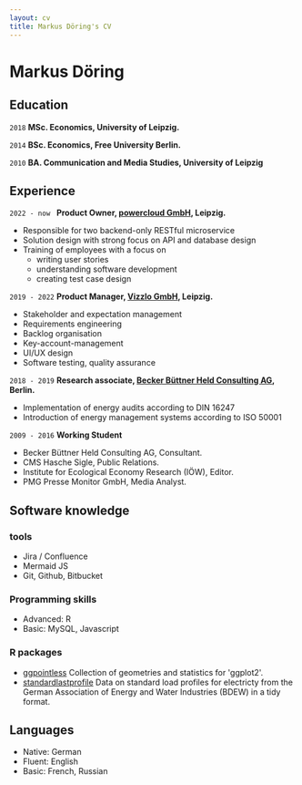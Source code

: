 ```yaml
---
layout: cv
title: Markus Döring's CV
---
```

# Markus Döring

## Education

`2018`
__MSc. Economics, University of Leipzig.__

`2014`
__BSc. Economics, Free University Berlin.__

`2010`
__BA. Communication and Media Studies, University of Leipzig__

## Experience

`2022 - now `
__Product Owner, [powercloud GmbH](https://power.cloud/en/), Leipzig.__
- Responsible for two backend-only RESTful microservice
- Solution design with strong focus on API and database design
- Training of employees with a focus on
  - writing user stories
  - understanding software development
  - creating test case design

`2019 - 2022`
__Product Manager, [Vizzlo GmbH](https://vizzlo.com/), Leipzig.__
- Stakeholder and expectation management
- Requirements engineering
- Backlog organisation
- Key-account-management
- UI/UX design
- Software testing, quality assurance

`2018 - 2019`
__Research associate, [Becker Büttner Held Consulting AG](https://www.bbh-beratung.de/en/), Berlin.__
- Implementation of energy audits according to DIN 16247
- Introduction of energy management systems according to ISO 50001

`2009 - 2016`
__Working Student__
  - Becker Büttner Held Consulting AG, Consultant.
  - CMS Hasche Sigle, Public Relations.
  - Institute for Ecological Economy Research (IÖW), Editor.
  - PMG Presse Monitor GmbH, Media Analyst.

## Software knowledge

### tools
- Jira / Confluence
- Mermaid JS
- Git, Github, Bitbucket

### Programming skills
- Advanced: R
- Basic: MySQL, Javascript

### R packages

- [ggpointless](https://github.com/flrd/ggpointless/) Collection of geometries and 
    statistics for 'ggplot2'.
- [standardlastprofile](https://github.com/flrd/standardlastprofile/) Data on standard load profiles for electricty from the German Association of Energy and Water Industries (BDEW) in a tidy format.

## Languages

- Native: German
- Fluent: English
- Basic: French, Russian



<!-- ### Footer Last updated: March 2024 -->


